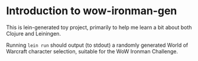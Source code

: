 # Introduction to wow-ironman-gen

This is lein-generated toy project, primarily to help me learn a
bit about both Clojure and Leiningen.

Running `lein run` should output (to stdout) a randomly generated
World of Warcraft character selection, suitable for the WoW
Ironman Challenge.
